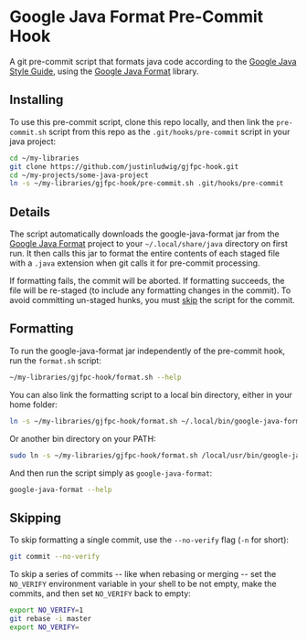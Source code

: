 # Google Java Format Pre-Commit Hook

A git pre-commit script that formats java code according to the [Google Java Style Guide](https://google.github.io/styleguide/javaguide.html), using the [Google Java Format](https://github.com/google/google-java-format) library.

## Installing

To use this pre-commit script, clone this repo locally, and then link the `pre-commit.sh` script from this repo as the `.git/hooks/pre-commit` script in your java project:
```bash
cd ~/my-libraries
git clone https://github.com/justinludwig/gjfpc-hook.git
cd ~/my-projects/some-java-project
ln -s ~/my-libraries/gjfpc-hook/pre-commit.sh .git/hooks/pre-commit
```

## Details

The script automatically downloads the google-java-format jar from the [Google Java Format](https://github.com/google/google-java-format) project to your `~/.local/share/java` directory on first run. It then calls this jar to format the entire contents of each staged file with a `.java` extension when git calls it for pre-commit processing.

If formatting fails, the commit will be aborted. If formatting succeeds, the file will be re-staged (to include any formatting changes in the commit). To avoid committing un-staged hunks, you must [skip](#skipping) the script for the commit.

## Formatting

To run the google-java-format jar independently of the pre-commit hook, run the `format.sh` script:
```bash
~/my-libraries/gjfpc-hook/format.sh --help
```

You can also link the formatting script to a local bin directory, either in your home folder:
```bash
ln -s ~/my-libraries/gjfpc-hook/format.sh ~/.local/bin/google-java-format
```

Or another bin directory on your PATH:
```bash
sudo ln -s ~/my-libraries/gjfpc-hook/format.sh /local/usr/bin/google-java-format
```

And then run the script simply as `google-java-format`:
```bash
google-java-format --help
```

## Skipping

To skip formatting a single commit, use the `--no-verify` flag (`-n` for short):
```bash
git commit --no-verify
```

To skip a series of commits -- like when rebasing or merging -- set the `NO_VERIFY` environment variable in your shell to be not empty, make the commits, and then set `NO_VERIFY` back to empty:
```bash
export NO_VERIFY=1
git rebase -i master
export NO_VERIFY=
```
